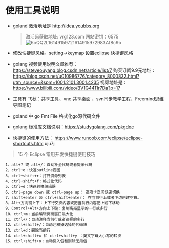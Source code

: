 # 使用工具说明
* goland 激活地址是 http://idea.youbbs.org
  > 激活码获取地址: vrg123.com 网站密钥：6575
  ![6oQQ2L16149159721614915972983Af8c9b](https://ops-1254326415.file.myqcloud.com/uPic/6oQQ2L16149159721614915972983Af8c9b.png)
  
* 修改快捷键风格。setting->keymap  设置eclipse 快捷键风格
* golang 视频使用说明文章推荐：https://steveouyang.blog.csdn.net/article/list/7
  购买订阅9.9元地址：https://blog.csdn.net/u010986776/category_8000832.html?utm_source=&spm=1001.2101.3001.4235
  视频地址是：https://www.bilibili.com/video/BV1G4411r7Da?p=17
* 工具有 飞秋：共享工具、vnc 共享桌面 、svn同步教学工程、Freemind思维导图笔记
* goland 中 go Fmt File  格式化go源代码文件
* golang 标准库文档说明：https://studygolang.com/pkgdoc
* 快捷键的使用方法： https://www.runoob.com/eclipse/eclipse-shortcuts.html
uju7j
> 15 个 Eclipse 常用开发快捷键使用技巧
```
1、alt+? 或 alt+/：自动补全代码或者提示代码
2、ctrl+o：快速outline视图
3、ctrl+shift+r：打开资源列表
4、ctrl+shift+f：格式化代码
5、ctrl+e：快速转换编辑器
6、ctrl+page down 或 ctrl+page up： 选项卡之间快速切换
7、shift+enter 及 ctrl+shift+enter： 在当前行上或者下边创建空白。
8、Alt+方向键上下：上下行交换内容或把当前行内容把上或下移动
9、Control+Alt+方向上下键：复制高亮显示的一行或多行
10、ctrl+m：当前编辑页面窗口最大化
11、ctrl+/：自动注释当前行或者选择的多行
12、ctrl+shift+/：自动注释掉选择的代码块
13、ctrl+d：删除当前行
14、ctrl+shift+x 和 ctrl+shift+y ：英文字母大小写的转换
15、ctrl+shift+o：自动引入包和删除无用包
```